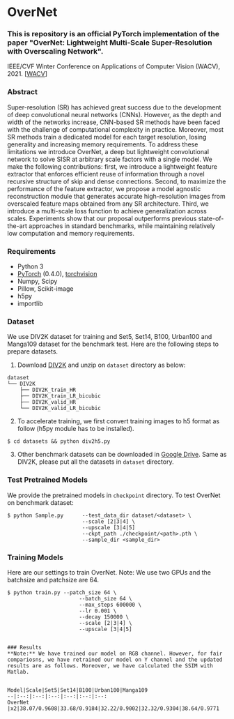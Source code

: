 # OverNet
### **This is repository is an official PyTorch implementation of the paper "OverNet: Lightweight Multi-Scale Super-Resolution with Overscaling Network".**
IEEE/CVF Winter Conference on Applications of Computer Vision (WACV), 2021. [[WACV](https://openaccess.thecvf.com/content/WACV2021/papers/Behjati_OverNet_Lightweight_Multi-Scale_Super-Resolution_With_Overscaling_Network_WACV_2021_paper.pdf)]

### Abstract 
Super-resolution (SR) has achieved great success due to the development of deep convolutional neural networks (CNNs). However, as the depth and width of the networks increase, CNN-based SR methods have been faced with the challenge of computational complexity in practice. Moreover, most SR methods train a dedicated model for each target resolution, losing generality and increasing memory requirements. To address these limitations we introduce OverNet, a deep but lightweight convolutional network to solve SISR at arbitrary scale factors with a single model. We make the following contributions: first, we introduce a lightweight feature extractor that enforces efficient reuse of information through a novel recursive structure of skip and dense connections. Second, to maximize the performance of the feature extractor, we propose a model agnostic reconstruction module that generates accurate high-resolution images from overscaled feature maps obtained from any SR architecture. Third, we introduce a multi-scale loss function to achieve generalization across scales. Experiments show that our proposal outperforms previous state-of-the-art approaches in standard benchmarks, while maintaining relatively low computation and memory requirements.

### Requirements
- Python 3
- [PyTorch](https://github.com/pytorch/pytorch) (0.4.0), [torchvision](https://github.com/pytorch/vision)
- Numpy, Scipy
- Pillow, Scikit-image
- h5py
- importlib

### Dataset
We use DIV2K dataset for training and Set5, Set14, B100, Urban100 and Manga109 dataset for the benchmark test. Here are the following steps to prepare datasets.

1. Download [DIV2K](https://data.vision.ee.ethz.ch/cvl/DIV2K) and unzip on `dataset` directory as below:
  ```
  dataset
  └── DIV2K
      ├── DIV2K_train_HR
      ├── DIV2K_train_LR_bicubic
      ├── DIV2K_valid_HR
      └── DIV2K_valid_LR_bicubic
  ```
2. To accelerate training, we first convert training images to h5 format as follow (h5py module has to be installed).
```shell
$ cd datasets && python div2h5.py
```
3. Other benchmark datasets can be downloaded in [Google Drive](https://drive.google.com/drive/folders/1t2le0-Wz7GZQ4M2mJqmRamw5o4ce2AVw?usp=sharing). Same as DIV2K, please put all the datasets in `dataset` directory.

### Test Pretrained Models
We provide the pretrained models in `checkpoint` directory. To test OverNet on benchmark dataset:
```shell
$ python Sample.py      --test_data_dir dataset/<dataset> \
                        --scale [2|3|4] \
                        --upscale [3|4|5]
                        --ckpt_path ./checkpoint/<path>.pth \
                        --sample_dir <sample_dir>
```

### Training Models
Here are our settings to train OverNet. Note: We use two GPUs and the batchsize and patchsize are 64.
```shell
$ python train.py --patch_size 64 \
                       --batch_size 64 \
                       --max_steps 600000 \
                       --lr 0.001 \
                       --decay 150000 \
                       --scale [2|3|4] \
                       --upscale [3|4|5]
 

### Results
**Note:** We have trained our model on RGB channel. However, for fair compariosns, we have retrained our model on Y channel and the updated results are as follows. Moreover, we have calculated the SSIM with Matlab.  


Model|Scale|Set5|Set14|B100|Urban100|Manga109
--|:--:|:--:|:--:|:--:|:--:|:--:
OverNet              |x2|38.07/0.9608|33.68/0.9184|32.22/0.9002|32.32/0.9304|38.64/0.9771






